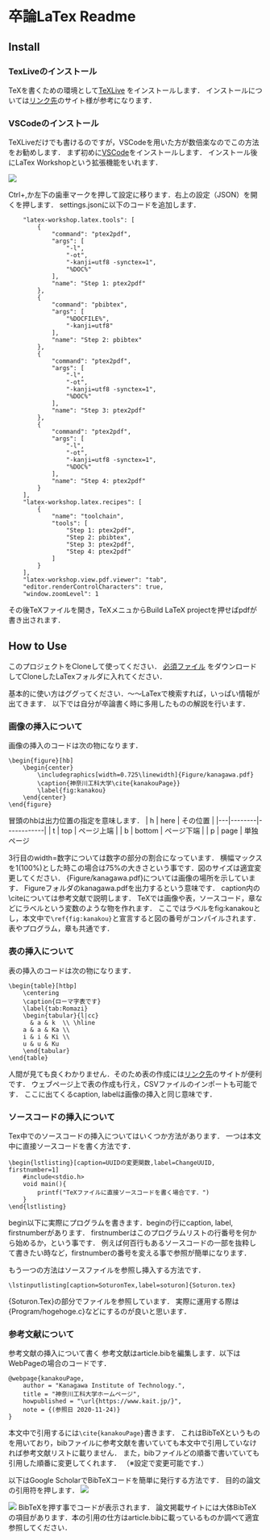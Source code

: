卒論LaTex Readme
===

Install
---
### **TexLiveのインストール**
TeXを書くための環境として[TeXLive](https://texwiki.texjp.org/?TeX%20Live) をインストールします．
インストールについては[リンク先](https://tm23forest.com/contents/texlive2020-install-latex-begin)のサイト様が参考になります．
### **VSCodeのインストール**
TeXLiveだけでも書けるのですが，VSCodeを用いた方が数倍楽なのでこの方法をお勧めします．
まず初めに[VSCode](https://azure.microsoft.com/ja-jp/products/visual-studio-code/)をインストールします．
インストール後にLaTex Workshopという拡張機能をいれます．

![](https://i.imgur.com/rmaJvSt.png)

Ctrl+,か左下の歯車マークを押して設定に移ります．右上の設定（JSON）を開くを押します．
settings.jsonに以下のコードを追加します．

```
    "latex-workshop.latex.tools": [
        {
            "command": "ptex2pdf",
            "args": [
                "-l",
                "-ot",
                "-kanji=utf8 -synctex=1",
                "%DOC%"
            ],
            "name": "Step 1: ptex2pdf"
        },
        {
            "command": "pbibtex",
            "args": [
                "%DOCFILE%",
                "-kanji=utf8"
            ],
            "name": "Step 2: pbibtex"
        },
        {
            "command": "ptex2pdf",
            "args": [
                "-l",
                "-ot",
                "-kanji=utf8 -synctex=1",
                "%DOC%"
            ],
            "name": "Step 3: ptex2pdf"
        },
        {
            "command": "ptex2pdf",
            "args": [
                "-l",
                "-ot",
                "-kanji=utf8 -synctex=1",
                "%DOC%"
            ],
            "name": "Step 4: ptex2pdf"
        }
    ],
    "latex-workshop.latex.recipes": [
        {
            "name": "toolchain",
            "tools": [
                "Step 1: ptex2pdf",
                "Step 2: pbibtex",
                "Step 3: ptex2pdf",
                "Step 4: ptex2pdf"
            ]
        }
    ],
    "latex-workshop.view.pdf.viewer": "tab",
    "editor.renderControlCharacters": true,
    "window.zoomLevel": 1
```
その後TeXファイルを開き，TeXメニュからBuild LaTeX projectを押せばpdfが書き出されます．

How to Use
---
このプロジェクトをCloneして使ってください．
[必須ファイル](http://prdownloads.osdn.jp/mytexpert/26068/jlisting.sty.bz2) をダウンロードしてCloneしたLaTexフォルダに入れてください．

基本的に使い方はググってください．～～LaTexで検索すれば，いっぱい情報が出てきます．
以下では自分が卒論書く時に多用したものの解説を行います．
### **画像の挿入について**
画像の挿入のコードは次の物になります．

```
\begin{figure}[hb]
    \begin{center}  
        \includegraphics[width=0.725\linewidth]{Figure/kanagawa.pdf}
        \caption{神奈川工科大学\cite{kanakouPage}}
        \label{fig:kanakou}
    \end{center}
\end{figure}
```
冒頭のhbは出力位置の指定を意味します．
| h | here   | その位置   |
|---|--------|------------|
| t | top    | ページ上端 |
| b | bottom | ページ下端 |
| p | page   | 単独ページ 

3行目のwidth=数字については数字の部分の割合になっています．
横幅マックスを1(100%)とした時この場合は75%の大きさという事です．図のサイズは適宜変更してください．
{Figure/kanagawa.pdf}については画像の場所を示しています．
Figureフォルダのkanagawa.pdfを出力するという意味です．
caption内の\citeについては参考文献で説明します．
TeXでは画像や表，ソースコード，章などにラベルという変数のような物を作れます．
ここではラベルをfig:kanakouとし，本文中で`\ref{fig:kanakou}`と宣言すると図の番号がコンパイルされます．
表やプログラム，章も共通です．
### **表の挿入について**
表の挿入のコードは次の物になります．
```
\begin{table}[htbp]
    \centering
    \caption{ローマ字表です}
    \label{tab:Romazi}
    \begin{tabular}{l|cc}
      & a & k  \\ \hline
    a & a & Ka \\
    i & i & Ki \\
    u & u & Ku
    \end{tabular}
\end{table}
```
人間が見ても良くわかりません．そのため表の作成には[リンク先](https://www.tablesgenerator.com/)のサイトが便利です．
ウェブページ上で表の作成も行え，CSVファイルのインポートも可能です．
ここに出てくるcaption, labelは画像の挿入と同じ意味です．

### **ソースコードの挿入について**
Tex中でのソースコードの挿入についてはいくつか方法があります．
一つは本文中に直接ソースコードを書く方法です．
```
\begin{lstlisting}[caption=UUIDの変更関数,label=ChangeUUID, firstnumber=1]
    #include<stdio.h>
    void main(){
        printf("TeXファイルに直接ソースコードを書く場合です．")
    }
\end{lstlisting}
```
begin以下に実際にプログラムを書きます．beginの行にcaption, label, firstnumberがあります．
firstnumberはこのプログラムリストの行番号を何から始めるか，という事です．
例えば何百行もあるソースコードの一部を抜粋して書きたい時など，firstnumberの番号を変える事で参照が簡単になります．

もう一つの方法はソースファイルを参照し挿入する方法です．
```
\lstinputlisting[caption=SoturonTex,label=soturon]{Soturon.tex}
```
{Soturon.Tex}の部分でファイルを参照しています．
実際に運用する際は{Program/hogehoge.c}などにするのが良いと思います．
### **参考文献について**
参考文献の挿入について書く
参考文献はarticle.bibを編集します．以下はWebPageの場合のコードです．

```
@webpage{kanakouPage,
	author = "Kanagawa Institute of Technology.",
	title = "神奈川工科大学ホームページ",
	howpublished = "\url{https://www.kait.jp/}",
	note = {(参照日 2020-11-24)}
}
```
本文中で引用するには`\cite{kanakouPage}`書きます．
これはBibTeXというものを用いており，bibファイルに参考文献を書いていても本文中で引用していなければ参考文献リストに載りません．
また，bibファイルどの順番で書いていても引用した順番に変更してくれます．
（※設定で変更可能です．）

以下はGoogle ScholarでBibTeXコードを簡単に発行する方法です．
目的の論文の引用符を押します．
![](https://i.imgur.com/SIVDOyt.png)

![](https://i.imgur.com/bUyA8K0.png)
BibTeXを押す事でコードが表示されます．
論文掲載サイトには大体BibTeXの項目があります．本の引用の仕方はarticle.bibに載っているものか調べて適宜参照してください．
